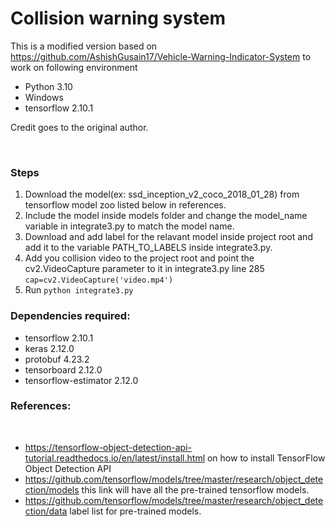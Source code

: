 # Collision warning system
This is a modified version based on https://github.com/AshishGusain17/Vehicle-Warning-Indicator-System to work on following environment
<br />

* Python 3.10
* Windows
* tensorflow 2.10.1

Credit goes to the original author.

<br />

### Steps

1. Download the model(ex: ssd_inception_v2_coco_2018_01_28) from tensorflow model zoo listed below in references.
2. Include the model inside models folder and change the model_name variable in integrate3.py to match the model name.
3. Download and add label for the relavant model inside project root and add it to the variable PATH_TO_LABELS inside integrate3.py.
4. Add you collision video to the project root and point the cv2.VideoCapture parameter to it in integrate3.py line 285 `cap=cv2.VideoCapture('video.mp4')`
5. Run `python integrate3.py`


### Dependencies required:
* tensorflow 2.10.1
* keras 2.12.0
* protobuf 4.23.2
* tensorboard 2.12.0
* tensorflow-estimator 2.12.0

### References:
<br />

* https://tensorflow-object-detection-api-tutorial.readthedocs.io/en/latest/install.html on how to install TensorFlow Object Detection API
* https://github.com/tensorflow/models/tree/master/research/object_detection/models this link will have all the pre-trained tensorflow models.
* https://github.com/tensorflow/models/tree/master/research/object_detection/data label list for pre-trained models.